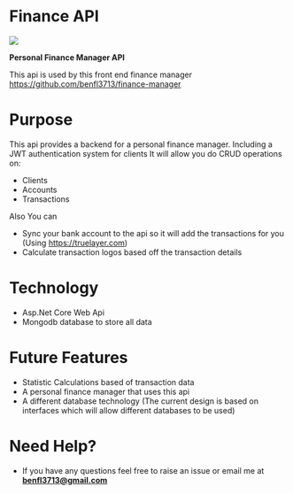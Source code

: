 # Finance API
![](https://github.com/benfl3713/finance-api/workflows/Pipeline/badge.svg?branch=master)  

**Personal Finance Manager API**

This api is used by this front end finance manager https://github.com/benfl3713/finance-manager

# Purpose
This api provides a backend for a personal finance manager.  Including a JWT authentication system for clients
It will allow you do CRUD operations on:
- Clients
- Accounts
- Transactions

Also You can
- Sync your bank account to the api so it will add the transactions for you (Using https://truelayer.com)
- Calculate transaction logos based off the transaction details

# Technology
- Asp.Net Core Web Api
- Mongodb database to store all data

# Future Features
- Statistic Calculations based of transaction data
- A personal finance manager that uses this api
- A different database technology (The current design is based on interfaces which will allow different databases to be used)

# Need Help?

- If you have any questions feel free to raise an issue or email me at **benfl3713@gmail.com**
